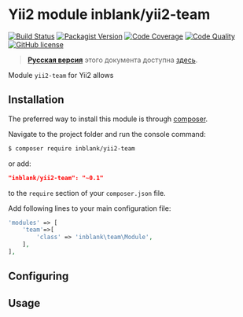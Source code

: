 # Yii2 module inblank/yii2-team

[![Build Status](https://img.shields.io/travis/inblank/yii2-team/master.svg?style=flat-square)](https://travis-ci.org/inblank/yii2-team)
[![Packagist Version](https://img.shields.io/packagist/v/inblank/yii2-team.svg?style=flat-square)](https://packagist.org/packages/inblank/yii2-team)
[![Code Coverage](https://img.shields.io/scrutinizer/coverage/g/inblank/yii2-team/master.svg?style=flat-square)](https://scrutinizer-ci.com/g/inblank/yii2-team/?branch=master)
[![Code Quality](https://img.shields.io/scrutinizer/g/inblank/yii2-team/master.svg?style=flat-square)](https://scrutinizer-ci.com/g/inblank/yii2-team/?branch=master)
[![GitHub license](https://img.shields.io/badge/license-MIT-blue.svg?style=flat-square)](https://raw.githubusercontent.com/inblank/yii2-team/master/LICENSE)

> **[Русская версия](https://github.com/inblank/yii2-team/blob/master/README_RU.md)** этого документа доступна [здесь](https://github.com/inblank/yii2-team/blob/master/README_RU.md).

Module `yii2-team` for Yii2 allows

## Installation

The preferred way to install this module is through [composer](http://getcomposer.org/download/).

Navigate to the project folder and run the console command:

```bash
$ composer require inblank/yii2-team
```

or add:

```json
"inblank/yii2-team": "~0.1"
```

to the `require` section of your `composer.json` file.

Add following lines to your main configuration file:

```php
'modules' => [
    'team'=>[
        'class' => 'inblank\team\Module',
    ],
],
```

## Configuring

## Usage

